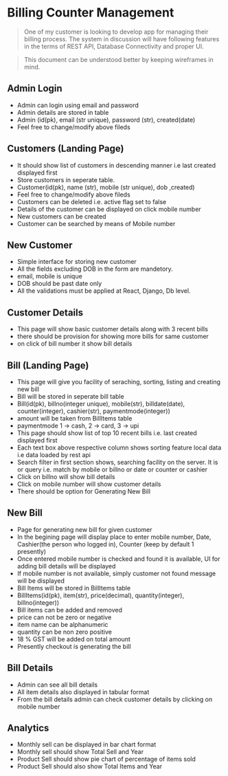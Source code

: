 # Billing Counter Management
>One of my customer is looking to develop app for managing their billing process. The system in discussion will have following features in the terms of REST API, Database Connectivity and proper UI.

> This document can be understood better by keeping wireframes in mind. 


## Admin Login
- Admin can login using email and password
- Admin details are stored in table
- Admin (id(pk), email (str unique), password (str), created(date)
- Feel free to change/modify above fileds

## Customers (Landing Page)
- It should show list of customers in descending manner i.e last created displayed first
- Store customers in seperate table. 
- Customer(id(pk), name (str), mobile (str unique), dob ,created) 
- Feel free to change/modify above fileds
- Customers can be deleted i.e. active flag set to false
- Details of the customer can be displayed on click mobile number
- New customers can be created
- Customer can be searched by means of Mobile number

## New Customer
- Simple interface for storing new customer
- All the fields excluding DOB in the form are mandetory.
- email, mobile is unique
- DOB should be past date only
- All the validations must be applied at React, Django, Db level. 

## Customer Details
- This page will show basic customer details along with 3 recent bills
- there should be provision for showing more bills for same customer
- on click of bill number it show bill details

## Bill (Landing Page)
- This page will give you facility of seraching, sorting, listing and creating new bill
- Bill will be stored in seperate bill table
- Bill(id(pk), billno(integer unique), mobile(str), billdate(date), counter(integer), cashier(str), paymentmode(integer))
- amount will be taken from BillItems table
- paymentmode 1 -> cash, 2 -> card, 3 -> upi
- This page should show list of top 10 recent bills i.e. last created displayed first
- Each text box above respective column shows sorting feature local data i.e data loaded by rest api
- Search filter in first section shows, searching facility on the server. It is or query i.e. match by mobile or billno or date or counter or cashier
- Click on billno will show bill details
- Click on mobile number will show customer details
- There should be option for Generating New Bill

## New Bill
- Page for generating new bill for given customer
- In the begining page will display place to enter mobile number, Date, Cashier(the person who logged in), Counter (keep by default 1 presently)
- Once entered mobile number is checked and found it is available, UI for adding bill details will be displayed
- If mobile number is not available, simply customer not found message will be displayed
- Bill Items will be stored in BillItems table
- BillItems(id(pk), item(str), price(decimal), quantity(integer), billno(integer))
- Bill items can be added and removed
- price can not be zero or negative
- item name can be alphanumeric
- quantity can be non zero positive
- 18 % GST will be added on total amount
- Presently checkout is generating the bill

## Bill Details
- Admin can see all bill details
- All item details also displayed in tabular format
- From the bill details admin can check customer details by clicking on mobile number

## Analytics
- Monthly sell can be displayed in bar chart format
- Monthly sell should show Total Sell and Year
- Product Sell should show pie chart of percentage of items sold
- Product Sell should also show Total Items and Year
